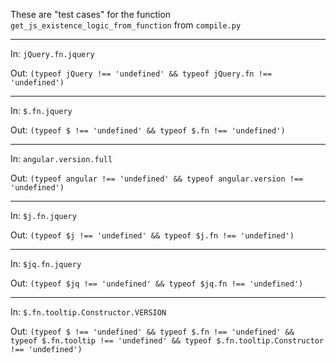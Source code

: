 
These are "test cases" for the function `get_js_existence_logic_from_function` from `compile.py`

---

In: `jQuery.fn.jquery`

Out: `(typeof jQuery !== 'undefined' && typeof jQuery.fn !== 'undefined')`

---

In: `$.fn.jquery`

Out: `(typeof $ !== 'undefined' && typeof $.fn !== 'undefined')`

---

In: `angular.version.full`

Out: `(typeof angular !== 'undefined' && typeof angular.version !== 'undefined')`

---

In: `$j.fn.jquery`

Out: `(typeof $j !== 'undefined' && typeof $j.fn !== 'undefined')`

---

In: `$jq.fn.jquery`

Out: `(typeof $jq !== 'undefined' && typeof $jq.fn !== 'undefined')`

---

In: `$.fn.tooltip.Constructor.VERSION`

Out: `(typeof $ !== 'undefined' && typeof $.fn !== 'undefined' && typeof $.fn.tooltip !== 'undefined' && typeof $.fn.tooltip.Constructor !== 'undefined')`

